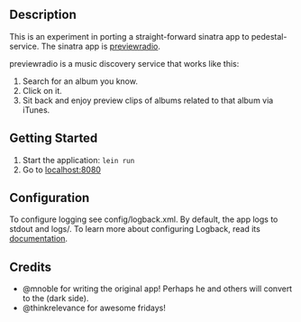 ## Description

This is an experiment in porting a straight-forward sinatra app to
pedestal-service. The sinatra app is
[previewradio](https://github.com/mnoble/previewradio).

previewradio is a music discovery service that works like this:

1. Search for an album you know.
2. Click on it.
3. Sit back and enjoy preview clips of albums related to that album via iTunes.

## Getting Started

1. Start the application: `lein run`
2. Go to [localhost:8080](http://localhost:8080/)

## Configuration

To configure logging see config/logback.xml. By default, the app logs to stdout and logs/.
To learn more about configuring Logback, read its
[documentation](http://logback.qos.ch/documentation.html).

## Credits

* @mnoble for writing the original app! Perhaps he and others will
convert to the (dark side).
* @thinkrelevance for awesome fridays!

